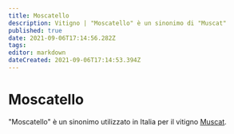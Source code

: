 ```yaml
---
title: Moscatello
description: Vitigno | "Moscatello" è un sinonimo di "Muscat"
published: true
date: 2021-09-06T17:14:56.282Z
tags: 
editor: markdown
dateCreated: 2021-09-06T17:14:53.394Z
---
```


# Moscatello

"Moscatello" è un sinonimo utilizzato in Italia per il vitigno [Muscat](/vitigni/Francia/muscat).
